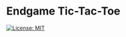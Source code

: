 # Endgame Tic-Tac-Toe

[![License: MIT](https://img.shields.io/badge/License-MIT-yellow.svg)](https://opensource.org/licenses/MIT)